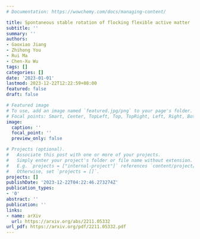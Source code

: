 ```yaml
---
# Documentation: https://wowchemy.com/docs/managing-content/

title: Spontaneous stable rotation of flocking flexible active matter
subtitle: ''
summary: ''
authors:
- Gaoxiao Jiang
- Zhihong You
- Rui Ma
- Chen-Xu Wu
tags: []
categories: []
date: '2023-01-01'
lastmod: 2023-12-22T12:22:59+08:00
featured: false
draft: false

# Featured image
# To use, add an image named `featured.jpg/png` to your page's folder.
# Focal points: Smart, Center, TopLeft, Top, TopRight, Left, Right, BottomLeft, Bottom, BottomRight.
image:
  caption: ''
  focal_point: ''
  preview_only: false

# Projects (optional).
#   Associate this post with one or more of your projects.
#   Simply enter your project's folder or file name without extension.
#   E.g. `projects = ["internal-project"]` references `content/project/deep-learning/index.md`.
#   Otherwise, set `projects = []`.
projects: []
publishDate: '2023-12-22T04:22:46.273274Z'
publication_types:
- '0'
abstract: ''
publication: ''
links:
- name: arXiv
  url: https://arxiv.org/abs/2211.05332
url_pdf: https://arxiv.org/pdf/2211.05332.pdf    
---
```

